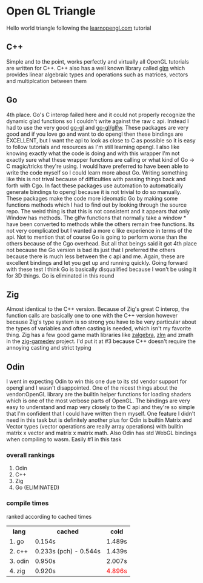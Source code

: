 # Open GL Triangle
Hello world triangle following the [learnopengl.com](https://learnopengl.com/Getting-started/Hello-Triangle) tutorial
## C++
Simple and to the point, works perfectly and virtually all OpenGL tutorials are written for C++. C++ also has a well known library called [glm](https://glm.g-truc.net/0.9.9/index.html) which provides linear algebraic types and operations such as matrices, vectors and multiplcation between them
## Go
4th place. Go's C interop failed here and it could not properly recognize the dynamic glad functions so I couldn't write against the raw c api. Instead I had to use the very good [go-gl](https://github.com/go-gl/gl) and [go-gl/glfw](https://github.com/go-gl/glfw). These packages are very good and if you love go and want to do opengl then these bindings are EXCELLENT, but I want the api to look as close to C as possible so it is easy to follow tutorials and resources as I'm still learning opengl. I also like knowing exactly what the code is doing and with this wrapper I'm not exactly sure what these wrapper functions are calling or what kind of Go -> C magic/tricks they're using. I would have preferred to have been able to write the code myself so I could learn more about Go. Writing something like this is not trival because of difficulties with passing things back and forth with Cgo. In fact these packages use automation to automatically generate bindings to opengl because it is not trivial to do so manually. These packages make the code more ideomatic Go by making some functions methods which I had to find out by looking through the source repo. The weird thing is that this is not consistent and it appears that only Window has methods. The glfw functions that normally take a window * have been converted to methods while the others remain free functions. Its not very complicated but I wanted a more c like experience in terms of the api. Not to mention that of course Go is going to perform worse than the others because of the Cgo overhead. But all that beings said it got 4th place not because the Go version is bad its just that I preferred the others because there is much less between the c api and me. Again, these are excellent bindings and let you get up and running quickly. Going forward with these test I think Go is basically disqualified because I won't be using it for 3D things. Go is eliminated in this round 
## Zig
Almost identical to the C++ version. Because of Zig's great C interop, the function calls are basically one to one with the C++ version however because Zig's type system is so strong you have to be very particular about the types of variables and often casting is needed, which isn't my favorite thing. Zig has a few good game math libraries like [zalgebra](https://github.com/kooparse/zalgebra), [zlm](https://github.com/ziglibs/zlm) and zmath in the [zig-gamedev](https://github.com/michal-z/zig-gamedev) project. I'd put it at #3 because C++ doesn't require the annoying casting and strict typing
## Odin
I went in expecting Odin to win this one due to its std vendor support for opengl and I wasn't disappointed. One of the nicest things about the vendor:OpenGL library are the builtin helper functions for loading shaders which is one of the most verbose parts of OpenGL. The bindings are very easy to understand and map very closely to the C api and they're so simple that I'm confident that I could have written them myself. One feature I didn't need in this task but is definitely another plus for Odin is builtin Matrix and Vector types (vector operations are really array operations) with bulitin matrix x vector and matrix x matrix math. Also Odin has std WebGL bindings when compiling to wasm. Easily #1 in this task
### overall rankings
1. Odin
2. C++
3. Zig
4. Go (ELIMINATED)
### compile times
ranked according to cached times
<table>
    <th>lang</th>
    <th>cached</th>
    <th>cold</th>
    <tr>
        <td>1. go</td> 
        <td>0.154s</td>
        <td>1.489s</td>
    </tr>
    <tr>
        <td>2. c++</td> 
        <td>0.233s (pch) - 0.544s</td>
        <td>1.439s</td>
    </tr>
    <tr>
        <td>3. odin</td> 
        <td>0.950s</td>
        <td>2.007s</td>
    </tr>
    <tr>
        <td>4. zig</td> 
        <td>0.920s</td>
        <td style="color:red">4.896s</td>
    </tr>
</table>